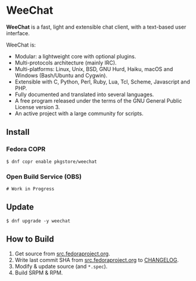 # WeeChat

**WeeChat** is a fast, light and extensible chat client, with a text-based user interface.

WeeChat is:

- Modular: a lightweight core with optional plugins.
- Multi-protocols architecture (mainly IRC).
- Multi-platforms: Linux, Unix, BSD, GNU Hurd, Haiku, macOS and Windows (Bash/Ubuntu and Cygwin).
- Extensible with C, Python, Perl, Ruby, Lua, Tcl, Scheme, Javascript and PHP.
- Fully documented and translated into several languages.
- A free program released under the terms of the GNU General Public License version 3.
- An active project with a large community for scripts.

## Install

### Fedora COPR

```
$ dnf copr enable pkgstore/weechat
```

### Open Build Service (OBS)

```
# Work in Progress
```

## Update

```
$ dnf upgrade -y weechat
```

## How to Build

1. Get source from [src.fedoraproject.org](https://src.fedoraproject.org/rpms/weechat).
2. Write last commit SHA from [src.fedoraproject.org](https://src.fedoraproject.org/rpms/weechat) to [CHANGELOG](CHANGELOG).
3. Modify & update source (and `*.spec`).
4. Build SRPM & RPM.
